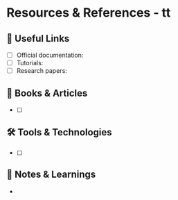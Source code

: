 # Resources & References - tt

## 🔗 Useful Links
- [ ] Official documentation:
- [ ] Tutorials:
- [ ] Research papers:

## 📖 Books & Articles
- [ ] 

## 🛠️ Tools & Technologies
- [ ] 

## 📝 Notes & Learnings
- 
